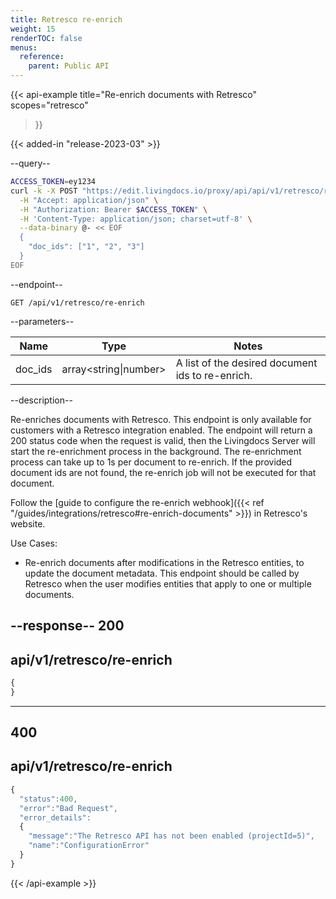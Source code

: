 ```yaml
---
title: Retresco re-enrich
weight: 15
renderTOC: false
menus:
  reference:
    parent: Public API
---
```


{{< api-example
  title="Re-enrich documents with Retresco"
  scopes="retresco"
>}}

{{< added-in "release-2023-03" >}}

--query--
```bash
ACCESS_TOKEN=ey1234
curl -k -X POST "https://edit.livingdocs.io/proxy/api/api/v1/retresco/re-enrich" \
  -H "Accept: application/json" \
  -H "Authorization: Bearer $ACCESS_TOKEN" \
  -H 'Content-Type: application/json; charset=utf-8' \
  --data-binary @- << EOF
  {
    "doc_ids": ["1", "2", "3"]
  }
EOF
```

--endpoint--
```
GET /api/v1/retresco/re-enrich
```

--parameters--

|Name|Type|Notes|
|-|-|-|
|doc_ids|array\<string\|number\>|A list of the desired document ids to re-enrich.|

--description--

Re-enriches documents with Retresco. This endpoint is only available for customers with a Retresco integration enabled. The endpoint will return a 200 status code when the request is valid, then the Livingdocs Server will start the re-enrichment process in the background. The re-enrichment process can take up to 1s per document to re-enrich. If the provided document ids are not found, the re-enrich job will not be executed for that document.

Follow the [guide to configure the re-enrich webhook]({{< ref "/guides/integrations/retresco#re-enrich-documents" >}}) in Retresco's website.

Use Cases:

- Re-enrich documents after modifications in the Retresco entities, to update the document metadata. This endpoint should be called by Retresco when the user modifies entities that apply to one or multiple documents.

--response--
200
---
api/v1/retresco/re-enrich
---
```js
{
}
```
-----
400
---
api/v1/retresco/re-enrich
---
```js
{
  "status":400,
  "error":"Bad Request",
  "error_details":
  {
    "message":"The Retresco API has not been enabled (projectId=5)",
    "name":"ConfigurationError"
  }
}
```

{{< /api-example >}}
